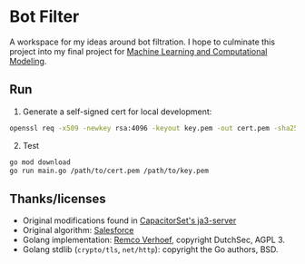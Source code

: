 # Bot Filter

A workspace for my ideas around bot filtration. I hope to culminate
this project into my final project for [Machine Learning and Computational Modeling](http://jorr.cs.georgefox.edu/courses/csis441-machine-learning).

## Run
1. Generate a self-signed cert for local development:
```bash
openssl req -x509 -newkey rsa:4096 -keyout key.pem -out cert.pem -sha256 -days 365
```
2. Test
```bash
go mod download
go run main.go /path/to/cert.pem /path/to/key.pem
```


## Thanks/licenses
* Original modifications found in [CapacitorSet's ja3-server](https://github.com/CapacitorSet/ja3-server)
* Original algorithm: [Salesforce](https://github.com/salesforce/ja3)
* Golang implementation: [Remco Verhoef](https://github.com/honeytrap/honeytrap/commit/192795147948103a24d34dc06dba74eecdeb086b), copyright DutchSec, AGPL 3.
* Golang stdlib (`crypto/tls`, `net/http`): copyright the Go authors, BSD.